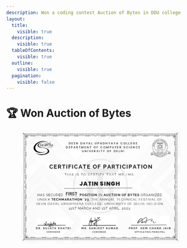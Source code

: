 ```yaml
---
description: Won a coding contest Auction of Bytes in DDU college
layout:
  title:
    visible: true
  description:
    visible: true
  tableOfContents:
    visible: true
  outline:
    visible: true
  pagination:
    visible: false
---
```


# 🏆 Won Auction of Bytes

<figure><img src="../../.gitbook/assets/Jatin Auction of Bytes Certificate_page-0001.jpg" alt=""><figcaption></figcaption></figure>
